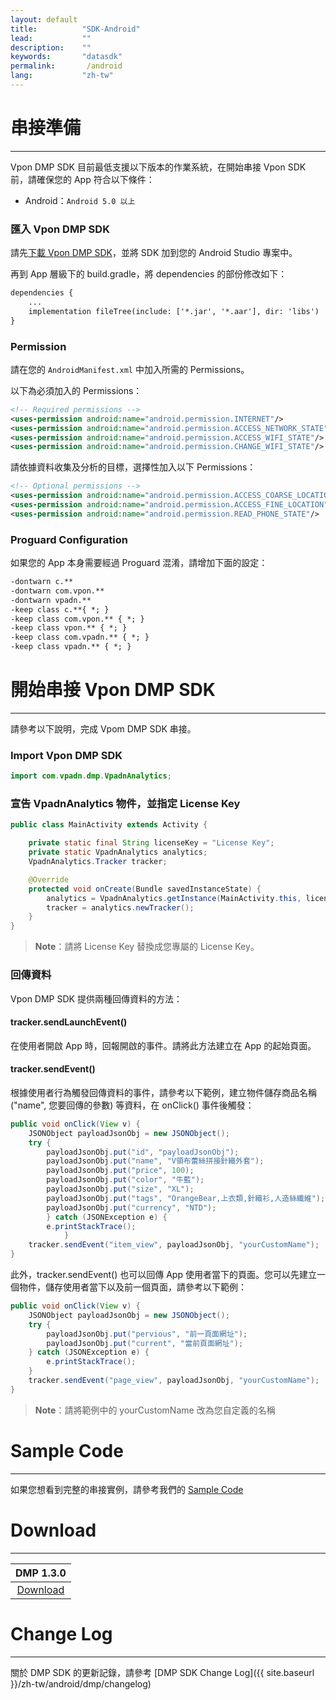 ```yaml
---
layout: default
title:          "SDK-Android"
lead:           ""
description:    ""
keywords:       "datasdk"
permalink:       /android
lang:           "zh-tw"
---
```


# 串接準備
---
Vpon DMP SDK 目前最低支援以下版本的作業系統，在開始串接 Vpon SDK 前，請確保您的 App 符合以下條件：

* Android：`Android 5.0 以上`

### 匯入 Vpon DMP SDK
請先[下載 Vpon DMP SDK][1]，並將 SDK 加到您的 Android Studio 專案中。

再到 App 層級下的 build.gradle，將 dependencies 的部份修改如下：

```xml
dependencies {
    ...
    implementation fileTree(include: ['*.jar', '*.aar'], dir: 'libs')
}
```

### Permission
請在您的 `AndroidManifest.xml` 中加入所需的 Permissions。

以下為必須加入的 Permissions：

```xml
<!-- Required permissions -->
<uses-permission android:name="android.permission.INTERNET"/>
<uses-permission android:name="android.permission.ACCESS_NETWORK_STATE"/>
<uses-permission android:name="android.permission.ACCESS_WIFI_STATE"/>
<uses-permission android:name="android.permission.CHANGE_WIFI_STATE"/>
```

請依據資料收集及分析的目標，選擇性加入以下 Permissions：

```xml
<!-- Optional permissions -->
<uses-permission android:name="android.permission.ACCESS_COARSE_LOCATION"/>
<uses-permission android:name="android.permission.ACCESS_FINE_LOCATION"/>
<uses-permission android:name="android.permission.READ_PHONE_STATE"/>
```

### Proguard Configuration
如果您的 App 本身需要經過 Proguard 混淆，請增加下面的設定：<br>

```xml
-dontwarn c.**
-dontwarn com.vpon.**
-dontwarn vpadn.**
-keep class c.**{ *; }
-keep class com.vpon.** { *; }
-keep class vpon.** { *; }
-keep class com.vpadn.** { *; }
-keep class vpadn.** { *; }
```

# 開始串接 Vpon DMP SDK
---
請參考以下說明，完成 Vpom DMP SDK 串接。

### Import Vpon DMP SDK

```java
import com.vpadn.dmp.VpadnAnalytics;
```

### 宣告 VpadnAnalytics 物件，並指定 License Key

```java
public class MainActivity extends Activity {

	private static final String licenseKey = "License Key";
	private static VpadnAnalytics analytics;
	VpadnAnalytics.Tracker tracker;

	@Override
	protected void onCreate(Bundle savedInstanceState) {
		analytics = VpadnAnalytics.getInstance(MainActivity.this, licenseKey);
		tracker = analytics.newTracker();
	}
}
```

> **Note**：請將 License Key 替換成您專屬的 License Key。


### 回傳資料
Vpon DMP SDK 提供兩種回傳資料的方法：

#### tracker.sendLaunchEvent()
在使用者開啟 App 時，回報開啟的事件。請將此方法建立在 App 的起始頁面。

#### tracker.sendEvent()
根據使用者行為觸發回傳資料的事件，請參考以下範例，建立物件儲存商品名稱 ("name", 您要回傳的參數) 等資料，在 onClick() 事件後觸發：

```java
public void onClick(View v) {
	JSONObject payloadJsonObj = new JSONObject();
	try {
		payloadJsonObj.put("id", "payloadJsonObj");
		payloadJsonObj.put("name", "V領布蕾絲拼接針織外套");
		payloadJsonObj.put("price", 100);
		payloadJsonObj.put("color", "牛藍");
		payloadJsonObj.put("size", "XL");
		payloadJsonObj.put("tags", "OrangeBear,上衣類,針織衫,人造絲纖維");
		payloadJsonObj.put("currency", "NTD");
		} catch (JSONException e) {
		e.printStackTrace();
	        }
	tracker.sendEvent("item_view", payloadJsonObj, "yourCustomName");
}
```

此外，tracker.sendEvent() 也可以回傳 App 使用者當下的頁面。您可以先建立一個物件，儲存使用者當下以及前一個頁面，請參考以下範例：

```java
public void onClick(View v) {
	JSONObject payloadJsonObj = new JSONObject();
	try {
		payloadJsonObj.put("pervious", "前一頁面網址");
		payloadJsonObj.put("current", "當前頁面網址");
	} catch (JSONException e) {
		e.printStackTrace();
	}
	tracker.sendEvent("page_view", payloadJsonObj, "yourCustomName");
}
```

> **Note**：請將範例中的 yourCustomName 改為您自定義的名稱

# Sample Code
---
如果您想看到完整的串接實例，請參考我們的 [Sample Code](https://github.com/vpon-sdk/Vpon-Android-Analytics)


# Download
---

|DMP 1.3.0|
|:-------:|
|[Download][1]|

# Change Log
---
關於 DMP SDK 的更新記錄，請參考 [DMP SDK Change Log]({{ site.baseurl }}/zh-tw/android/dmp/changelog)


[1]: {{site.dnldurl}}/vpon-analytics-obf1.3.0-release-20200707.aar
